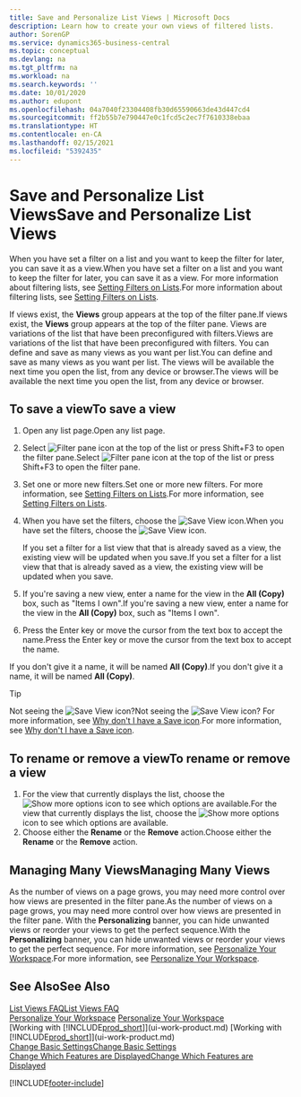 ```yaml
---
title: Save and Personalize List Views | Microsoft Docs
description: Learn how to create your own views of filtered lists.
author: SorenGP
ms.service: dynamics365-business-central
ms.topic: conceptual
ms.devlang: na
ms.tgt_pltfrm: na
ms.workload: na
ms.search.keywords: ''
ms.date: 10/01/2020
ms.author: edupont
ms.openlocfilehash: 04a7040f23304408fb30d65590663de43d447cd4
ms.sourcegitcommit: ff2b55b7e790447e0c1fcd5c2ec7f7610338ebaa
ms.translationtype: HT
ms.contentlocale: en-CA
ms.lasthandoff: 02/15/2021
ms.locfileid: "5392435"
---
```

# <a name="save-and-personalize-list-views"></a><span data-ttu-id="b68a8-103">Save and Personalize List Views</span><span class="sxs-lookup"><span data-stu-id="b68a8-103">Save and Personalize List Views</span></span>
<span data-ttu-id="b68a8-104">When you have set a filter on a list and you want to keep the filter for later, you can save it as a view.</span><span class="sxs-lookup"><span data-stu-id="b68a8-104">When you have set a filter on a list and you want to keep the filter for later, you can save it as a view.</span></span> <span data-ttu-id="b68a8-105">For more information about filtering lists, see [Setting Filters on Lists](ui-enter-criteria-filters.md#setting-filters-on-lists).</span><span class="sxs-lookup"><span data-stu-id="b68a8-105">For more information about filtering lists, see [Setting Filters on Lists](ui-enter-criteria-filters.md#setting-filters-on-lists).</span></span>

<span data-ttu-id="b68a8-106">If views exist, the **Views** group appears at the top of the filter pane.</span><span class="sxs-lookup"><span data-stu-id="b68a8-106">If views exist, the **Views** group appears at the top of the filter pane.</span></span> <span data-ttu-id="b68a8-107">Views are variations of the list that have been preconfigured with filters.</span><span class="sxs-lookup"><span data-stu-id="b68a8-107">Views are variations of the list that have been preconfigured with filters.</span></span> <span data-ttu-id="b68a8-108">You can define and save as many views as you want per list.</span><span class="sxs-lookup"><span data-stu-id="b68a8-108">You can define and save as many views as you want per list.</span></span> <span data-ttu-id="b68a8-109">The views will be available the next time you open the list, from any device or browser.</span><span class="sxs-lookup"><span data-stu-id="b68a8-109">The views will be available the next time you open the list, from any device or browser.</span></span>

## <a name="to-save-a-view"></a><span data-ttu-id="b68a8-110">To save a view</span><span class="sxs-lookup"><span data-stu-id="b68a8-110">To save a view</span></span>
1. <span data-ttu-id="b68a8-111">Open any list page.</span><span class="sxs-lookup"><span data-stu-id="b68a8-111">Open any list page.</span></span>
2. <span data-ttu-id="b68a8-112">Select ![Filter pane icon](media/open-filter-pane-icon.png "Filter pane icon") at the top of the list or press Shift+F3 to open the filter pane.</span><span class="sxs-lookup"><span data-stu-id="b68a8-112">Select ![Filter pane icon](media/open-filter-pane-icon.png "Filter pane icon") at the top of the list or press Shift+F3 to open the filter pane.</span></span>
3. <span data-ttu-id="b68a8-113">Set one or more new filters.</span><span class="sxs-lookup"><span data-stu-id="b68a8-113">Set one or more new filters.</span></span> <span data-ttu-id="b68a8-114">For more information, see [Setting Filters on Lists](ui-enter-criteria-filters.md#setting-filters-on-lists).</span><span class="sxs-lookup"><span data-stu-id="b68a8-114">For more information, see [Setting Filters on Lists](ui-enter-criteria-filters.md#setting-filters-on-lists).</span></span>
4. <span data-ttu-id="b68a8-115">When you have set the filters, choose the ![Save View](media/save_view_icon.png "Save View") icon.</span><span class="sxs-lookup"><span data-stu-id="b68a8-115">When you have set the filters, choose the ![Save View](media/save_view_icon.png "Save View") icon.</span></span>

    <span data-ttu-id="b68a8-116">If you set a filter for a list view that that is already saved as a view, the existing view will be updated when you save.</span><span class="sxs-lookup"><span data-stu-id="b68a8-116">If you set a filter for a list view that that is already saved as a view, the existing view will be updated when you save.</span></span>
5. <span data-ttu-id="b68a8-117">If you're saving a new view, enter a name for the view in the **All (Copy)** box, such as "Items I own".</span><span class="sxs-lookup"><span data-stu-id="b68a8-117">If you're saving a new view, enter a name for the view in the **All (Copy)** box, such as "Items I own".</span></span>
6. <span data-ttu-id="b68a8-118">Press the Enter key or move the cursor from the text box to accept the name.</span><span class="sxs-lookup"><span data-stu-id="b68a8-118">Press the Enter key or move the cursor from the text box to accept the name.</span></span>

<span data-ttu-id="b68a8-119">If you don't give it a name, it will be named **All (Copy)**.</span><span class="sxs-lookup"><span data-stu-id="b68a8-119">If you don't give it a name, it will be named **All (Copy)**.</span></span>

> [!TIP]
> <span data-ttu-id="b68a8-120">Not seeing the ![Save View](media/save_view_icon.png "Save View") icon?</span><span class="sxs-lookup"><span data-stu-id="b68a8-120">Not seeing the ![Save View](media/save_view_icon.png "Save View") icon?</span></span> <span data-ttu-id="b68a8-121">For more information, see [Why don't I have a Save icon](ui-views-faq.md#save).</span><span class="sxs-lookup"><span data-stu-id="b68a8-121">For more information, see [Why don't I have a Save icon](ui-views-faq.md#save).</span></span>

## <a name="to-rename-or-remove-a-view"></a><span data-ttu-id="b68a8-122">To rename or remove a view</span><span class="sxs-lookup"><span data-stu-id="b68a8-122">To rename or remove a view</span></span>
1. <span data-ttu-id="b68a8-123">For the view that currently displays the list, choose the ![Show more options](media/show-more-options-icon.png "Show more options") icon to see which options are available.</span><span class="sxs-lookup"><span data-stu-id="b68a8-123">For the view that currently displays the list, choose the ![Show more options](media/show-more-options-icon.png "Show more options") icon to see which options are available.</span></span>
2. <span data-ttu-id="b68a8-124">Choose either the **Rename** or the **Remove** action.</span><span class="sxs-lookup"><span data-stu-id="b68a8-124">Choose either the **Rename** or the **Remove** action.</span></span>

## <a name="managing-many-views"></a><span data-ttu-id="b68a8-125">Managing Many Views</span><span class="sxs-lookup"><span data-stu-id="b68a8-125">Managing Many Views</span></span>
<span data-ttu-id="b68a8-126">As the number of views on a page grows, you may need more control over how views are presented in the filter pane.</span><span class="sxs-lookup"><span data-stu-id="b68a8-126">As the number of views on a page grows, you may need more control over how views are presented in the filter pane.</span></span> <span data-ttu-id="b68a8-127">With the **Personalizing** banner, you can hide unwanted views or reorder your views to get the perfect sequence.</span><span class="sxs-lookup"><span data-stu-id="b68a8-127">With the **Personalizing** banner, you can hide unwanted views or reorder your views to get the perfect sequence.</span></span> <span data-ttu-id="b68a8-128">For more information, see [Personalize Your Workspace](ui-personalization-user.md).</span><span class="sxs-lookup"><span data-stu-id="b68a8-128">For more information, see [Personalize Your Workspace](ui-personalization-user.md).</span></span>

## <a name="see-also"></a><span data-ttu-id="b68a8-129">See Also</span><span class="sxs-lookup"><span data-stu-id="b68a8-129">See Also</span></span>
[<span data-ttu-id="b68a8-130">List Views FAQ</span><span class="sxs-lookup"><span data-stu-id="b68a8-130">List Views FAQ</span></span>](ui-views-faq.md)  
<span data-ttu-id="b68a8-131">[Personalize Your Workspace](ui-personalization-user.md)  </span><span class="sxs-lookup"><span data-stu-id="b68a8-131">[Personalize Your Workspace](ui-personalization-user.md)  </span></span>  
<span data-ttu-id="b68a8-132">[Working with [!INCLUDE[prod_short](includes/prod_short.md)]](ui-work-product.md)  </span><span class="sxs-lookup"><span data-stu-id="b68a8-132">[Working with [!INCLUDE[prod_short](includes/prod_short.md)]](ui-work-product.md)  </span></span>  
[<span data-ttu-id="b68a8-133">Change Basic Settings</span><span class="sxs-lookup"><span data-stu-id="b68a8-133">Change Basic Settings</span></span>](ui-change-basic-settings.md)  
[<span data-ttu-id="b68a8-134">Change Which Features are Displayed</span><span class="sxs-lookup"><span data-stu-id="b68a8-134">Change Which Features are Displayed</span></span>](ui-experiences.md)  


[!INCLUDE[footer-include](includes/footer-banner.md)]